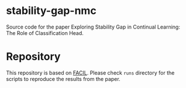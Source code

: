 # stability-gap-nmc

Source code for the paper Exploring Stability Gap in Continual Learning: The Role of Classification Head.

# Repository
This repository is based on [FACIL](https://github.com/fszatkowski/cl-teacher-adaptation?tab=readme-ov-file). Please check `runs` directory for the scripts to reproduce the results from the paper.
